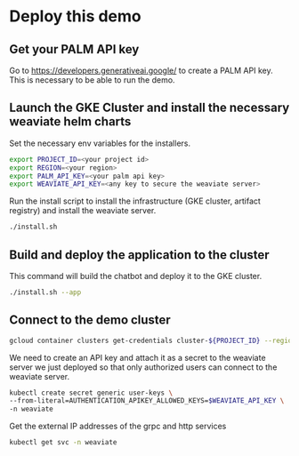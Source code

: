 



# Deploy this demo

## Get your PALM API key
Go to https://developers.generativeai.google/ to create a PALM API key. This is necessary to be able to run the demo.

## Launch the GKE Cluster and install the necessary weaviate helm charts
Set the necessary env variables for the installers. 

```sh
export PROJECT_ID=<your project id>
export REGION=<your region>
export PALM_API_KEY=<your palm api key>
export WEAVIATE_API_KEY=<any key to secure the weaviate server>

```

Run the install script to install the infrastructure (GKE cluster, artifact registry) and install the weaviate server.

```sh
./install.sh 
```

## Build and deploy the application to the cluster
This command will build the chatbot and deploy it to the GKE cluster.

```sh
./install.sh --app
```

## Connect to the demo cluster

```sh
gcloud container clusters get-credentials cluster-${PROJECT_ID} --region $REGION --project ${PROJECT_ID}
```
We need to create an API key and attach it as a secret to the weaviate server we just deployed so that only authorized users can connect to the weaviate server.

```sh
kubectl create secret generic user-keys \
--from-literal=AUTHENTICATION_APIKEY_ALLOWED_KEYS=$WEAVIATE_API_KEY \
-n weaviate
``` 
Get the external IP addresses of the grpc and http services

```sh
kubectl get svc -n weaviate
```